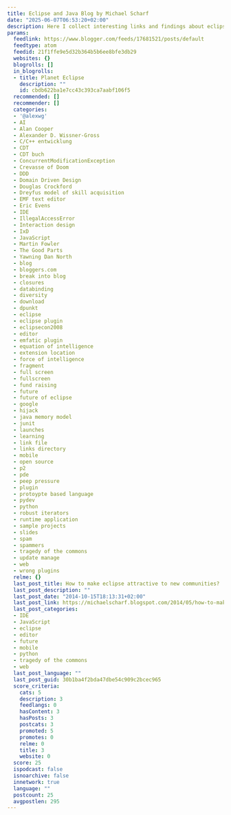 ```yaml
---
title: Eclipse and Java Blog by Michael Scharf
date: "2025-06-07T06:53:20+02:00"
description: Here I collect interesting links and findings about eclipse and java...
params:
  feedlink: https://www.blogger.com/feeds/17681521/posts/default
  feedtype: atom
  feedid: 21f1ffe9e5d32b364b5b6ee8bfe3db29
  websites: {}
  blogrolls: []
  in_blogrolls:
  - title: Planet Eclipse
    description: ""
    id: cbdb622ba1e7cc43c393ca7aabf106f5
  recommended: []
  recommender: []
  categories:
  - '@alexwg'
  - AI
  - Alan Cooper
  - Alexander D. Wissner-Gross
  - C/C++ entwicklung
  - CDT
  - CDT buch
  - ConcurrentModificationException
  - Crevasse of Doom
  - DDD
  - Domain Driven Design
  - Douglas Crockford
  - Dreyfus model of skill acquisition
  - EMF text editor
  - Eric Evens
  - IDE
  - IllegalAccessError
  - Interaction design
  - IxD
  - JavaScript
  - Martin Fowler
  - The Good Parts
  - Yawning Dan North
  - blog
  - bloggers.com
  - break into blog
  - closures
  - databinding
  - diversity
  - download
  - dpunkt
  - eclipse
  - eclipse plugin
  - eclipsecon2008
  - editor
  - emfatic plugin
  - equation of intelligence
  - extension location
  - force of intelligence
  - fragment
  - full screen
  - fullscreen
  - fund raising
  - future
  - future of eclipse
  - google
  - hijack
  - java memory model
  - junit
  - launches
  - learning
  - link file
  - links directory
  - mobile
  - open source
  - p2
  - pde
  - peep pressure
  - plugin
  - protoypte based language
  - pydev
  - python
  - robust iterators
  - runtime application
  - sample projects
  - slides
  - spam
  - spammers
  - tragedy of the commons
  - update manage
  - web
  - wrong plugins
  relme: {}
  last_post_title: How to make eclipse attractive to new communities?
  last_post_description: ""
  last_post_date: "2014-10-15T18:13:31+02:00"
  last_post_link: https://michaelscharf.blogspot.com/2014/05/how-to-make-eclipse-attractive-to-new.html
  last_post_categories:
  - IDE
  - JavaScript
  - eclipse
  - editor
  - future
  - mobile
  - python
  - tragedy of the commons
  - web
  last_post_language: ""
  last_post_guid: 30b1ba4f2bda47dbe54c909c2bcec965
  score_criteria:
    cats: 5
    description: 3
    feedlangs: 0
    hasContent: 3
    hasPosts: 3
    postcats: 3
    promoted: 5
    promotes: 0
    relme: 0
    title: 3
    website: 0
  score: 25
  ispodcast: false
  isnoarchive: false
  innetwork: true
  language: ""
  postcount: 25
  avgpostlen: 295
---
```

